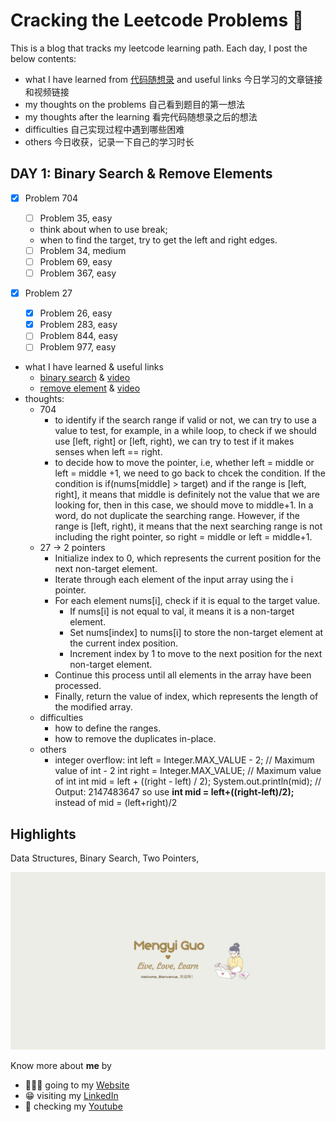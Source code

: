 # Cracking the Leetcode Problems 🥳

This is a blog that tracks my leetcode learning path. Each day, I post the below contents:

- what I have learned from [代码随想录](https://programmercarl.com/%E6%95%B0%E7%BB%84%E7%90%86%E8%AE%BA%E5%9F%BA%E7%A1%80.html) and useful links 今日学习的文章链接和视频链接
- my thoughts on the problems 自己看到题目的第一想法
- my thoughts after the learning 看完代码随想录之后的想法
- difficulties 自己实现过程中遇到哪些困难
- others 今日收获，记录一下自己的学习时长

## DAY 1: Binary Search & Remove Elements

- [x] Problem 704
  - [ ] Problem 35, easy
  - think about when to use break;
  - when to find the target, try to get the left and right edges.
  - [ ] Problem 34, medium
  - [ ] Problem 69, easy
  - [ ] Problem 367, easy
- [x] Problem 27

  - [x] Problem 26, easy
  - [x] Problem 283, easy
  - [ ] Problem 844, easy
  - [ ] Problem 977, easy

- what I have learned & useful links
  - [binary search](https://programmercarl.com/0704.%E4%BA%8C%E5%88%86%E6%9F%A5%E6%89%BE.html) & [video](https://www.bilibili.com/video/BV1fA4y1o715/)
  - [remove element](https://programmercarl.com/0027.%E7%A7%BB%E9%99%A4%E5%85%83%E7%B4%A0.html) & [video](https://www.bilibili.com/video/BV12A4y1Z7LP/?spm_id_from=333.788&vd_source=d216e0483cb2bc8d1140b35f1674e41d)
- thoughts:
  - 704
    - to identify if the search range if valid or not, we can try to use a value to test, for example, in a while loop, to check if we should use [left, right] or [left, right), we can try to test if it makes senses when left == right.
    - to decide how to move the pointer, i.e, whether left = middle or left = middle +1, we need to go back to chcek the condition. If the condition is if(nums[middle] > target) and if the range is [left, right], it means that middle is definitely not the value that we are looking for, then in this case, we should move to middle+1. In a word, do not duplicate the searching range. However, if the range is [left, right), it means that the next searching range is not including the right pointer, so right = middle or left = middle+1.
  - 27 -> 2 pointers
    - Initialize index to 0, which represents the current position for the next non-target element.
    - Iterate through each element of the input array using the i pointer.
    - For each element nums[i], check if it is equal to the target value.
      - If nums[i] is not equal to val, it means it is a non-target element.
      - Set nums[index] to nums[i] to store the non-target element at the current index position.
      - Increment index by 1 to move to the next position for the next non-target element.
    - Continue this process until all elements in the array have been processed.
    - Finally, return the value of index, which represents the length of the modified array.
  - difficulties
    - how to define the ranges.
    - how to remove the duplicates in-place.
  - others
    - integer overflow:
      int left = Integer.MAX_VALUE - 2; // Maximum value of int - 2
      int right = Integer.MAX_VALUE; // Maximum value of int
      int mid = left + ((right - left) / 2);
      System.out.println(mid); // Output: 2147483647
      so use **int mid = left+((right-left)/2);** instead of mid = (left+right)/2

## Highlights

Data Structures, Binary Search, Two Pointers,

![Mengyi Cartoon Pic](/Live,%20Love,%20Learn.png)

Know more about **me** by

- 🙋🏻‍♀️ going to my [Website](https://mengyig.github.io/#)
- 😁 visiting my [LinkedIn](https://www.linkedin.com/in/mengyi-guo/)
- 🎥 checking my [Youtube](https://www.youtube.com/channel/UCu7Q8pfeEvjgTxVyj7YVxHw)
